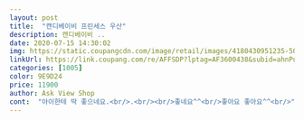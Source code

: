 ```yaml
---
layout: post 
title:  "캔디베이비 프린세스 우산" 
description: 캔디베이비 ..
date: 2020-07-15 14:30:02 
img: https://static.coupangcdn.com/image/retail/images/4180430951235-501720bd-9629-4bdb-a3dd-6f7df1541550.jpg 
linkUrl: https://link.coupang.com/re/AFFSDP?lptag=AF3600438&subid=ahnPublicAsk&pageKey=1356077021&itemId=2385700778&vendorItemId=70381147939&traceid=V0-113-5dc918e903763350 
categories: [1005] 
color: 9E9D24 
price: 11900 
author: Ask View Shop 
cont:  "아이한테 딱 좋으네요.<br/>.<br/><br/>좋네요^^<br/>좋아요 좋아요^^<br/>" 
---
```

